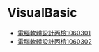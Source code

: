 # VisualBasic
- [電腦軟體設計丙檢1060301](https://github.com/evachen20041010/VisualBasic/tree/1060301)
- [電腦軟體設計丙檢1060302](https://github.com/evachen20041010/VisualBasic/tree/1060302)
